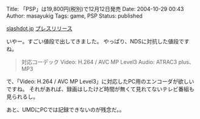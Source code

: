 Title: 「PSP」は19,800円(税別)で12月12日発売
Date: 2004-10-29 00:43
Author: masayukig
Tags: game, PSP
Status: published

[slashdot.jp](http://slashdot.jp/articles/04/10/27/0738254.shtml?topic=31)
[プレスリリース](http://www.playstation.jp/news/2004/pr_041027_psp1000.html)

いやー。すごい値段で出してきました。
やっぱり、NDSに対抗した値段ですね。

> 対応コーデック
> Video: H.264 / AVC MP Level3
> Audio: ATRAC3 plus、MP3

で、「Video: H.264 / AVC MP
Level3」に対応したPC用のエンコーダが欲しいですね。
それがあれば、録画はしたけど時間が無くて見れてないテレビ番組も見られるし。

あと、UMDにPCでは記録できないのが残念だ。。
